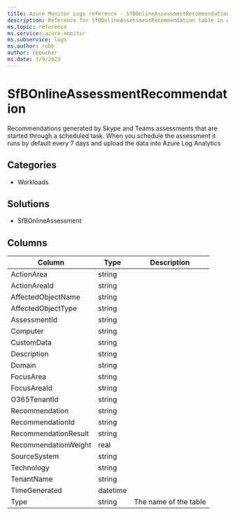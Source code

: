 ```yaml
---
title: Azure Monitor Logs reference - SfBOnlineAssessmentRecommendation
description: Reference for SfBOnlineAssessmentRecommendation table in Azure Monitor Logs.
ms.topic: reference
ms.service: azure-monitor
ms.subservice: logs
ms.author: robb
author: rboucher
ms.date: 3/9/2023
---
```


# SfBOnlineAssessmentRecommendation

 Recommendations generated by Skype and Teams assessments that are started through a scheduled task. When you schedule the assessment it runs by default every 7 days and upload the data into Azure Log Analytics

## Categories

- Workloads
## Solutions

- SfBOnlineAssessment




## Columns

| Column | Type | Description |
| --- | --- | --- |
| ActionArea | string |  |
| ActionAreaId | string |  |
| AffectedObjectName | string |  |
| AffectedObjectType | string |  |
| AssessmentId | string |  |
| Computer | string |  |
| CustomData | string |  |
| Description | string |  |
| Domain | string |  |
| FocusArea | string |  |
| FocusAreaId | string |  |
| O365TenantId | string |  |
| Recommendation | string |  |
| RecommendationId | string |  |
| RecommendationResult | string |  |
| RecommendationWeight | real |  |
| SourceSystem | string |  |
| Technology | string |  |
| TenantName | string |  |
| TimeGenerated | datetime |  |
| Type | string | The name of the table |
